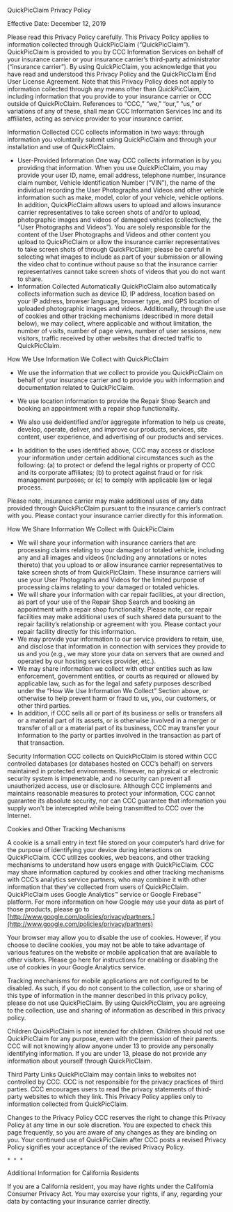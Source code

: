 QuickPicClaim Privacy Policy

Effective Date: December 12, 2019

Please read this Privacy Policy carefully. This Privacy Policy applies to information collected through
QuickPicClaim (“QuickPicClaim”). QuickPicClaim is provided to you by CCC Information Services on
behalf of your insurance carrier or your insurance carrier’s third-party administrator (“insurance carrier”).
By using QuickPicClaim, you acknowledge that you have read and understood this Privacy Policy and the
QuickPicClaim End User License Agreement. Note that this Privacy Policy does not apply to information
collected through any means other than QuickPicClaim, including information that you provide to your
insurance carrier or CCC outside of QuickPicClaim. References to “CCC,” “we,” “our,” “us,” or
variations of any of these, shall mean CCC Information Services Inc and its affiliates, acting as service
provider to your insurance carrier.

Information Collected
CCC collects information in two ways: through information you voluntarily submit using QuickPicClaim
and through your installation and use of QuickPicClaim.

- User-Provided Information
    One way CCC collects information is by you providing that information. When you use
    QuickPicClaim, you may provide your user ID, name, email address, telephone number,
    insurance claim number, Vehicle Identification Number (“VIN”), the name of the individual
    recording the User Photographs and Videos and other vehicle information such as make, model,
    color of your vehicle, vehicle options. In addition, QuickPicClaim allows users to upload and
    allows insurance carrier representatives to take screen shots of and/or to upload, photographic
    images and videos of damaged vehicles (collectively, the “User Photographs and Videos”). You
    are solely responsible for the content of the User Photographs and Videos and other content you
    upload to QuickPicClaim or allow the insurance carrier representatives to take screen shots of
    through QuickPicClaim; please be careful in selecting what images to include as part of your
    submission or allowing the video chat to continue without pause so that the insurance carrier
    representatives cannot take screen shots of videos that you do not want to share.
- Information Collected Automatically
    QuickPicClaim also automatically collects information such as device ID, IP address, location
    based on your IP address, browser language, browser type, and GPS location of uploaded
    photographic images and videos. Additionally, through the use of cookies and other tracking
    mechanisms (described in more detail below), we may collect, where applicable and without
    limitation, the number of visits, number of page views, number of user sessions, new visitors,
    traffic received by other websites that directed traffic to QuickPicClaim.

How We Use Information We Collect with QuickPicClaim

- We use the information that we collect to provide you QuickPicClaim on behalf of your insurance
    carrier and to provide you with information and documentation related to QuickPicClaim.
- We use location information to provide the Repair Shop Search and booking an appointment with
    a repair shop functionality.


- We also use deidentified and/or aggregate information to help us create, develop, operate, deliver, and
    improve our products, services, site content, user experience, and advertising of our products and
    services.
- In addition to the uses identified above, CCC may access or disclose your information under
    certain additional circumstances such as the following: (a) to protect or defend the legal rights or
    property of CCC and its corporate affiliates; (b) to protect against fraud or for risk management
    purposes; or (c) to comply with applicable law or legal process.

Please note, insurance carrier may make additional uses of any data provided through QuickPicClaim
pursuant to the insurance carrier’s contract with you. Please contact your insurance carrier directly for
this information.

How We Share Information We Collect with QuickPicClaim

- We will share your information with insurance carriers that are processing claims relating to your
    damaged or totaled vehicle, including any and all images and videos (including any annotations
    or notes thereto) that you upload to or allow insurance carrier representatives to take screen shots
    of from QuickPicClaim. These insurance carriers will use your User Photographs and Videos for
    the limited purpose of processing claims relating to your damaged or totaled vehicles.
- We will share your information with car repair facilities, at your direction, as part of your use of
    the Repair Shop Search and booking an appointment with a repair shop functionality. Please note,
    car repair facilities may make additional uses of such shared data pursuant to the repair facility’s
    relationship or agreement with you. Please contact your repair facility directly for this
    information.
- We may provide your information to our service providers to retain, use, and disclose that
    information in connection with services they provide to us and you (e.g., we may store your data
    on servers that are owned and operated by our hosting services provider, etc.).
- We may share information we collect with other entities such as law enforcement, government
    entities, or courts as required or allowed by applicable law, such as for the legal and safety
    purposes described under the “How We Use Information We Collect” Section above, or
    otherwise to help prevent harm or fraud to us, you, our customers, or other third parties.
- In addition, if CCC sells all or part of its business or sells or transfers all or a material part of its
    assets, or is otherwise involved in a merger or transfer of all or a material part of its business,
    CCC may transfer your information to the party or parties involved in the transaction as part of
    that transaction.

Security
Information CCC collects on QuickPicClaim is stored within CCC controlled databases (or databases
hosted on CCC’s behalf) on servers maintained in protected environments. However, no physical or
electronic security system is impenetrable, and no security can prevent all unauthorized access, use or
disclosure. Although CCC implements and maintains reasonable measures to protect your information,
CCC cannot guarantee its absolute security, nor can CCC guarantee that information you supply won't be
intercepted while being transmitted to CCC over the Internet.

Cookies and Other Tracking Mechanisms


A cookie is a small entry in text file stored on your computer’s hard drive for the purpose of identifying
your device during interactions on QuickPicClaim. CCC utilizes cookies, web beacons, and other tracking
mechanisms to understand how users engage with QuickPicClaim. CCC may share information captured
by cookies and other tracking mechanisms with CCC’s analytics service partners, who may combine it
with other information that they’ve collected from users of QuickPicClaim. QuickPicClaim uses Google
Analytics™ service or Google Firebase™ platform. For more information on how Google may use your
data as part of those products, please go to [http://www.google.com/policies/privacy/partners.](http://www.google.com/policies/privacy/partners)

Your browser may allow you to disable the use of cookies. However, if you choose to decline cookies,
you may not be able to take advantage of various features on the website or mobile application that are
available to other visitors. Please go here for instructions for enabling or disabling the use of cookies in
your Google Analytics service.

Tracking mechanisms for mobile applications are not configured to be disabled. As such, if you do not
consent to the collection, use or sharing of this type of information in the manner described in this privacy
policy, please do not use QuickPicClaim. By using QuickPicClaim, you are agreeing to the collection, use
and sharing of information as described in this privacy policy.

Children
QuickPicClaim is not intended for children. Children should not use QuickPicClaim for any purpose,
even with the permission of their parents. CCC will not knowingly allow anyone under 13 to provide any
personally identifying information. If you are under 13, please do not provide any information about
yourself through QuickPicClaim.

Third Party Links
QuickPicClaim may contain links to websites not controlled by CCC. CCC is not responsible for the
privacy practices of third parties. CCC encourages users to read the privacy statements of third-party
websites to which they link. This Privacy Policy applies only to information collected from
QuickPicClaim.

Changes to the Privacy Policy
CCC reserves the right to change this Privacy Policy at any time in our sole discretion. You are expected
to check this page frequently, so you are aware of any changes as they are binding on you. Your
continued use of QuickPicClaim after CCC posts a revised Privacy Policy signifies your acceptance of the
revised Privacy Policy.

```
* * *
```
Additional Information for California Residents

If you are a California resident, you may have rights under the California Consumer Privacy Act. You
may exercise your rights, if any, regarding your data by contacting your insurance carrier directly.


